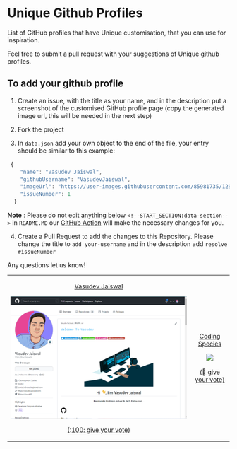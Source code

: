 # Unique Github Profiles


List of GitHub profiles that have Unique customisation, that you can use for inspiration.

Feel free to submit a pull request with your suggestions of Unique github profiles.

## To add your github profile

1. Create an issue, with the title as your name, and in the description put a screenshot of the customised GitHub profile page (copy the generated image url, this will be needed in the next step)

2. Fork the project

3. In `data.json` add your own object to the end of the file, your entry should be similar to this example:

```typescript
 {
    "name": "Vasudev Jaiswal",
    "githubUsername": "VasudevJaiswal",
    "imageUrl": "https://user-images.githubusercontent.com/85981735/129255772-5bac726e-d98e-4eb4-8c9f-c2206b72c976.png",
    "issueNumber": 1
  }
```

**Note** : Please do not edit anything below `<!--START_SECTION:data-section-->` in `README.MD` our [GitHub Action](https://github.com/Jaidevstudio/gh-action-community) will make the necessary changes for you.

4. Create a Pull Request to add the changes to this Repository. Please change the title to `add your-username` and in the description add `resolve #issueNumber`

Any questions let us know!


<!-- DO NOT EDIT THIS SECTION -->
<!--START_SECTION:data-section-->

<table width="100%"><tr>
 
<td align="center"><p>
<a href="https://github.com/VasudevJaiswal">Vasudev Jaiswal</a></p><img src="https://github.com/VasudevJaiswal/VasudevJaiswal/blob/main/Screenshot%20(104).png?raw=true" /><p><a href="https://github.com/jaidevstudio/Unique-Github-Profiles
/issues/1">(:100: give your vote)
 
 <td align="center"><p><a href="https://github.com/CodingSpecies">Coding Species</a></p><img src="https://user-images.githubusercontent.com/70807500/131972052-cf42e215-e2e9-4f1b-a63a-d768a8c79dd9.png" /><p><a href="https://github.com/jaidevstudio/Unique-Github-Profiles
/issues/2">(💯 give your vote)</a></p></td>
 </td></tr></table>
<!--END_SECTION:data-section-->
